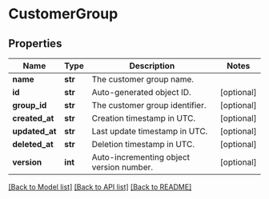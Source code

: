 # CustomerGroup

## Properties
Name | Type | Description | Notes
------------ | ------------- | ------------- | -------------
**name** | **str** | The customer group name. | 
**id** | **str** | Auto-generated object ID. | [optional] 
**group_id** | **str** | The customer group identifier. | [optional] 
**created_at** | **str** | Creation timestamp in UTC. | [optional] 
**updated_at** | **str** | Last update timestamp in UTC. | [optional] 
**deleted_at** | **str** | Deletion timestamp in UTC. | [optional] 
**version** | **int** | Auto-incrementing object version number. | [optional] 

[[Back to Model list]](../README.md#documentation-for-models) [[Back to API list]](../README.md#documentation-for-api-endpoints) [[Back to README]](../README.md)


